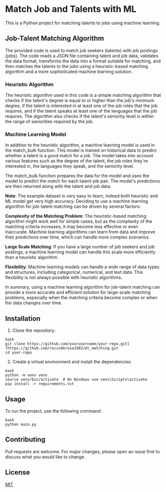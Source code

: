 # Match Job and Talents with ML

This is a Python project for matching talents to jobs using machine learning.

## Job-Talent Matching Algorithm
The provided code is used to match job seekers (talents) with job postings (jobs). The code reads a JSON file containing talent and job data, validates the data format, transforms the data into a format suitable for matching, and then matches the talents to the jobs using a heuristic-based matching algorithm and a more sophisticated machine learning solution.

### Heuristic Algorithm
The heuristic algorithm used in this code is a simple matching algorithm that checks if the talent's degree is equal to or higher than the job's minimum degree, if the talent is interested in at least one of the job roles that the job requires, and if the talent speaks at least one of the languages that the job requires. The algorithm also checks if the talent's seniority level is within the range of seniorities required by the job.

### Machine Learning Model
In addition to the heuristic algorithm, a machine learning model is used in the match_bulk function. This model is trained on historical data to predict whether a talent is a good match for a job. The model takes into account various features such as the degree of the talent, the job roles they're interested in, the languages they speak, and the seniority level.

The match_bulk function prepares the data for the model and uses the model to predict the match for each talent-job pair. The model's predictions are then returned along with the talent and job data.

**Note**: The example dataset is very easy to learn, indeed both heuristic and ML model get very high accuracy. Deciding to use a machine learning algorithm for job-talent matching can be driven by several factors:

**Complexity of the Matching Problem**: The heuristic-based matching algorithm might work well for simple cases, but as the complexity of the matching criteria increases, it may become less effective or even inaccurate. Machine learning algorithms can learn from data and improve their predictions over time, which can handle more complex scenarios.

**Large Scale Matching**: If you have a large number of job seekers and job postings, a machine learning model can handle this scale more efficiently than a heuristic algorithm. 

**Flexibility**: Machine learning models can handle a wide range of data types and structures, including categorical, numerical, and text data. This flexibility is not always possible with heuristic algorithms.

In summary, using a machine learning algorithm for job-talent matching can provide a more accurate and efficient solution for large-scale matching problems, especially when the matching criteria become complex or when the data changes over time.

## Installation

1. Clone the repository:

```console
bash
git clone https://github.com/yourusername/your-repo.git](https://github.com/roccoderosa1982/ml_matching.git
cd your-repo
```


2. Create a virtual environment and install the dependencies:

```console
bash
python -m venv venv
source venv/bin/activate  # On Windows use venv\Scripts\activate
pip install -r requirements.txt
```


## Usage

To run the project, use the following command:

```console
bash
python main.py
```


## Contributing

Pull requests are welcome. For major changes, please open an issue first to discuss what you would like to change.

## License

[MIT](https://choosealicense.com/licenses/mit/)
